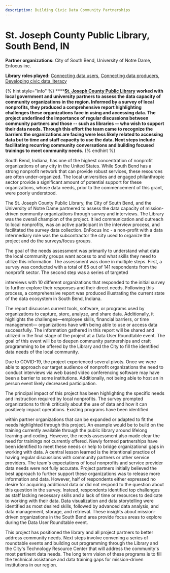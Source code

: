 ```yaml
---
description: Building Civic Data Community Partnerships
---
```


# St. Joseph County Public Library, South Bend, IN

**Partner organizations:** City of South Bend, University of Notre Dame, Enfocus inc.

**Library roles played:** [Connecting data users](../library-roles/connecting-data-users.md), [Connecting data producers](../library-roles/connecting-data-producers.md), [Developing civic data literacy](../library-roles/developing-civic-data-literacy.md)

{% hint style="info" %}
****[**St. Joseph County Public Library**](https://sjcpl.org/locations/) **worked with local government and university partners to assess the data capacity of community organizations in the region. Informed by a survey of local nonprofits, they produced a comprehensive report highlighting challenges these organizations face in using and accessing data. The project underlined the importance of regular discussions between community partners and those -- such as libraries -- who wish to support their data needs. Through this effort the team came to recognize the barriers the organizations are facing were less likely related to accessing data but to time and staff capacity to use the data.  Next steps include facilitating recurring community conversations and building focused trainings to meet community needs.**&#x20;
{% endhint %}

South Bend, Indiana, has one of the highest concentration of nonprofit organizations of any city in the United States. While South Bend has a strong nonprofit network that can provide robust services, these resources are often under-organized. The local universities and engaged philanthropic sector provide a significant amount of potential support for these organizations, whose data needs, prior to the commencement of this grant, were poorly understood.

The St. Joseph County Public Library, the City of South Bend, and the University of Notre Dame partnered to assess the data capacity of mission-driven community organizations through survey and interviews. The Library was the overall champion of the project. It led communication and outreach to local nonprofits, was an active participant in the interview process, and facilitated the survey data collection. EnFocus Inc - a non-profit with a data intermediary role was the subcontractor the city used to organize the project and do the surveys/focus groups.

The goal of the needs assessment was primarily to understand what data the local community groups want access to and what skills they need to utilize this information. The assessment was done in multiple steps. First, a survey was conducted with a total of 65 out of 141 respondents from the nonprofit sector. The second step was a series of targeted

interviews with 10 different organizations that responded to the initial survey to further explore their responses and their direct needs. Following this process, a comprehensive report was produced illustrating the current state of the data ecosystem in South Bend, Indiana.

The report discusses current tools, software, or programs used by organizations to capture, store, analyze, and share data. Additionally, it highlights the challenges—employee skills, financial barriers, or time management— organizations have with being able to use or access data successfully. The information gathered in this report will be shared and utilized in the final stage of the project at a Data User Roundtable event. The goal of this event will be to deepen community partnerships and craft programming to be offered by the Library and the City to fill the identified data needs of the local community.

Due to COVID-19, the project experienced several pivots. Once we were able to approach our target audience of nonprofit organizations the need to conduct interviews via web based video conferencing software may have been a barrier to some institutions. Additionally, not being able to host an in person event likely decreased participation.

The principal impact of this project has been highlighting the specific needs and instruction required by local nonprofits. The survey prompted organizations to think critically about the use of data and how it can positively impact operations. Existing programs have been identified

within partner organizations that can be expanded or adapted to fit the needs highlighted through this project. An example would be to build on the training currently available through the public library around lifelong learning and coding. However, the needs assessment also made clear the need for trainings not currently offered. Newly formed partnerships have been identified to meet these needs or help to bridge organizational gaps in working with data. A central lesson learned is the intentional practice of having regular discussions with community partners or other service providers. The team's expectations of local nonprofits and service provider data needs were not fully accurate. Project partners initially believed the best approach to further support these organizations was to release more information and data. However, half of respondents either expressed no desire for acquiring additional data or did not respond to the question about this question in the survey. Instead, respondents identified top challenges as staff lacking necessary skills and a lack of time or resources to dedicate to working with their data. Data visualization and data storytelling were identified as most desired skills, followed by advanced data analysis, and data management, storage, and retrieval. These insights about mission-driven organizations in the South Bend area provide focus areas to explore during the Data User Roundtable event.

This project has positioned the library and all project partners to better address community needs. Next steps involve convening a series of roundtable events and building out programming through the Library and the City's Technology Resource Center that will address the community's most pertinent data needs. The long term vision of these programs is to fill the technical assistance and data training gaps for mission-driven institutions in our region.
